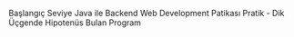 Başlangıç Seviye Java ile Backend Web Development Patikası
Pratik - Dik Üçgende Hipotenüs Bulan Program
